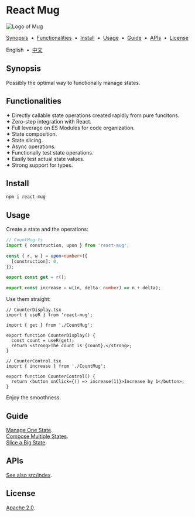 # React Mug

![Logo of Mug](https://github.com/user-attachments/assets/f47bc69e-fc3f-4465-96af-9aaff65c79ae)

[Synopsis](#5b94f97) &nbsp;•&nbsp; [Functionalities](#cb032d8) &nbsp;•&nbsp; [Install](#f746377) &nbsp;•&nbsp; [Usage](#e4d5a54) &nbsp;•&nbsp; [Guide](#00bfdb1) &nbsp;•&nbsp; [APIs](#bf85749) &nbsp;•&nbsp; [License](#d4b3b37)

English &nbsp;•&nbsp; [中文](./README.zh-Hans.md)

## <span id="5b94f97"></span>Synopsis

Possibly the optimal way to functionally manage states.

## <span id="cb032d8"></span>Functionalities

✦ Directly callable state operations created rapidly from pure funcitons.<br/>
✦ Zero-step integration with React.<br/>
✦ Full leverage on ES Modules for code organization.<br/>
✦ State composition.<br/>
✦ State slicing.<br/>
✦ Async operations.<br/>
✦ Functionally test state operations.<br/>
✦ Easily test actual state values.</br>
✦ Strong support for types.

## <span id="f746377"></span>Install

```sh
npm i react-mug
```

## <span id="e4d5a54"></span>Usage

Create a state and the operations:

```ts
// CountMug.ts
import { construction, upon } from 'react-mug';

const { r, w } = upon<number>({
  [construction]: 0,
});

export const get = r();

export const increase = w((n, delta: number) => n + delta);
```

Use them straight:

```tsx
// CounterDisplay.tsx
import { useR } from 'react-mug';

import { get } from './CountMug';

export function CounterDisplay() {
  const count = useR(get);
  return <strong>The count is {count}.</strong>;
}
```

```tsx
// CounterControl.tsx
import { increase } from './CountMug';

export function CounterControl() {
  return <button onClick={() => increase(1)}>Increase by 1</button>;
}
```

Enjoy the smoothness.

## <span id="00bfdb1"></span>Guide

[Manage One State](./docs/guide/57934f5.md).<br/>
[Compose Multiple States](./docs/guide/7f95611.md).<br/>
[Slice a Big State](./docs/guide/eb8ec2b.md).

## <span id="bf85749"></span>APIs

[See also src/index](./src/index.ts).

## <span id="d4b3b37"></span>License

[Apache 2.0](./LICENSE).
